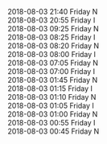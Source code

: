 2018-08-03 21:40 Friday  N  
2018-08-03 20:55 Friday  I  
2018-08-03 09:25 Friday  N  
2018-08-03 08:25 Friday  I  
2018-08-03 08:20 Friday  N  
2018-08-03 08:00 Friday  I  
2018-08-03 07:05 Friday  N  
2018-08-03 07:00 Friday  I  
2018-08-03 01:45 Friday  N  
2018-08-03 01:15 Friday  I  
2018-08-03 01:10 Friday  N  
2018-08-03 01:05 Friday  I  
2018-08-03 01:00 Friday  N  
2018-08-03 00:55 Friday  I  
2018-08-03 00:45 Friday  N  
